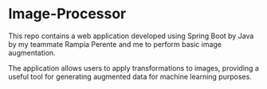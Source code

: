 # Image-Processor
This repo contains a web application developed using Spring Boot by Java by my teammate Rampia Perente and me to perform basic image augmentation.

The application allows users to apply transformations to images, providing a useful tool for generating augmented data for machine learning purposes.
